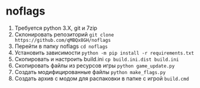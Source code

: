 # noflags

1. Требуется python 3.X, git и 7zip
2. Склонировать репозиторий
```git clone https://github.com/qMBQx8GH/noflags```
3. Перейти в папку noflags
```cd noflags```
4. Установить зависимости
```python -m pip install -r requirements.txt```
5. Скопировать и настроить build.ini
```cp build.ini.dist build.ini```
6. Скопировать файлы из ресурсов игры
```python game_update.py```
7. Создать модифицированные файлы
```python make_flags.py```
8. Создать архив с модом для распаковки в папке с игрой
```build.cmd```
